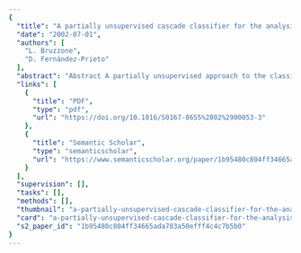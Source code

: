 ```yaml
---
{
  "title": "A partially unsupervised cascade classifier for the analysis of multitemporal remote-sensing images",
  "date": "2002-07-01",
  "authors": [
    "L. Bruzzone",
    "D. Fernández-Prieto"
  ],
  "abstract": "Abstract A partially unsupervised approach to the classification of multitemporal remote-sensing images is presented. Such an approach allows the automatic classification of a remote-sensing image for which training data are not available, drawing on the information derived from an image acquired in the same area at a previous time. In particular, the proposed technique is based on a cascade-classifier approach and on a specific formulation of the expectation-maximization (EM) algorithm used for the unsupervised estimation of the statistical parameters of the image to be classified. The results of experiments carried out on a multitemporal data set confirm the validity of the proposed approach.",
  "links": [
    {
      "title": "PDF",
      "type": "pdf",
      "url": "https://doi.org/10.1016/S0167-8655%2802%2900053-3"
    },
    {
      "title": "Semantic Scholar",
      "type": "semanticscholar",
      "url": "https://www.semanticscholar.org/paper/1b95480c804ff34665ada783a50efff4c4c7b5b0"
    }
  ],
  "supervision": [],
  "tasks": [],
  "methods": [],
  "thumbnail": "a-partially-unsupervised-cascade-classifier-for-the-analysis-of-multitemporal-remote-sensing-images-thumb.jpg",
  "card": "a-partially-unsupervised-cascade-classifier-for-the-analysis-of-multitemporal-remote-sensing-images-card.jpg",
  "s2_paper_id": "1b95480c804ff34665ada783a50efff4c4c7b5b0"
}
---
```


